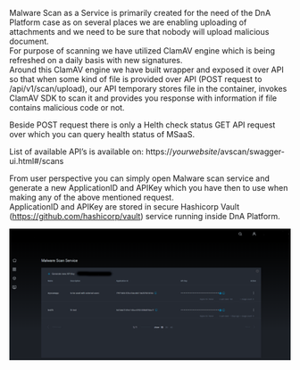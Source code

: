 
Malware Scan as a Service is primarily created for the need of the DnA Platform case as on several places we are enabling uploading of attachments and we need to be sure that nobody will upload malicious document. <br>
For purpose of scanning we have utilized ClamAV engine which is being refreshed on a daily basis with new signatures. <br>
Around this ClamAV engine we have built wrapper and exposed it over API so that when some kind of file is provided over API (POST request to /api/v1/scan/upload), our API temporary stores file in the container, invokes ClamAV SDK to scan it and provides you response with information if file contains malicious code or not. <br>

Beside POST request there is only a Helth check status GET API request over which you can query health status of MSaaS. <br>

List of available API’s is available on:
https://*yourwebsite*/avscan/swagger-ui.html#/scans <br>

From user perspective you can simply open Malware scan service and generate a new ApplicationID and APIKey which you have then to use when making any of the above mentioned request. <br>
ApplicationID and APIKey are stored in secure Hashicorp Vault (https://github.com/hashicorp/vault) service running inside DnA Platform. <br>


<a name="DnA Platform - Malware Scan as a Service">
<p align="center">
<img alt="DnA Platform -MSaaS" src="/docs/images/DnAMSaaS.png" style="max-width:100%">
</p>
</a>
